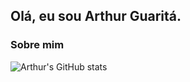 ## Olá, eu sou Arthur Guaritá.

### Sobre mim

![Arthur's GitHub stats](https://github-readme-stats.vercel.app/api?username=arthurguaritabrasil&theme=dark&show_icons=true)
